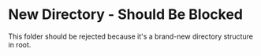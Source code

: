 # New Directory - Should Be Blocked
This folder should be rejected because it's a brand-new directory structure in root.